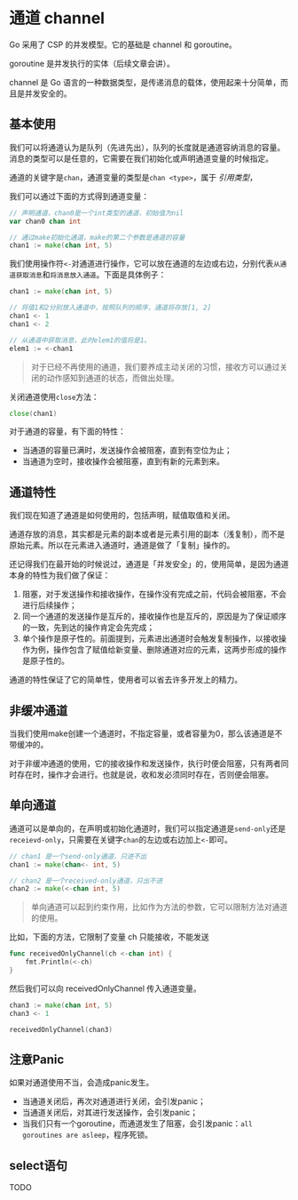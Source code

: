 # 通道 channel

Go 采用了 CSP 的并发模型。它的基础是 channel 和 goroutine。

goroutine 是并发执行的实体（后续文章会讲）。

channel 是 Go 语言的一种数据类型，是传递消息的载体，使用起来十分简单，而且是并发安全的。

## 基本使用

我们可以将通道认为是队列（先进先出），队列的长度就是通道容纳消息的容量。 
消息的类型可以是任意的，它需要在我们初始化或声明通道变量的时候指定。

通道的关键字是`chan`，通道变量的类型是`chan <type>`，属于 *引用类型*，

我们可以通过下面的方式得到通道变量：

```Go
// 声明通道，chan0是一个int类型的通道，初始值为nil
var chan0 chan int

// 通过make初始化通道，make的第二个参数是通道的容量
chan1 := make(chan int, 5)
```

我们使用操作符`<-`对通道进行操作，它可以放在通道的左边或右边，分别代表`从通道获取消息`和`将消息放入通道`。下面是具体例子：

```Go
chan1 := make(chan int, 5)

// 将值1和2分别放入通道中，按照队列的顺序，通道将存放[1, 2]
chan1 <- 1
chan1 <- 2

// 从通道中获取消息，此时elem1的值将是1。
elem1 := <-chan1
```

> 对于已经不再使用的通道，我们要养成主动关闭的习惯，接收方可以通过关闭的动作感知到通道的状态，而做出处理。

关闭通道使用`close`方法：

```Go
close(chan1)
```

对于通道的容量，有下面的特性：

- 当通道的容量已满时，发送操作会被阻塞，直到有空位为止；
- 当通道为空时，接收操作会被阻塞，直到有新的元素到来。

## 通道特性

我们现在知道了通道是如何使用的，包括声明，赋值取值和关闭。

通道存放的消息，其实都是元素的副本或者是元素引用的副本（浅复制），而不是原始元素。所以在元素进入通道时，通道是做了「复制」操作的。

还记得我们在最开始的时候说过，通道是「并发安全」的，使用简单，是因为通道本身的特性为我们做了保证：

1. 阻塞，对于发送操作和接收操作，在操作没有完成之前，代码会被阻塞，不会进行后续操作；
2. 同一个通道的发送操作是互斥的，接收操作也是互斥的，原因是为了保证顺序的一致，先到达的操作肯定会先完成；
3. 单个操作是原子性的。前面提到，元素进出通道时会触发复制操作，以接收操作为例，操作包含了赋值给新变量、删除通道对应的元素，这两步形成的操作是原子性的。

通道的特性保证了它的简单性，使用者可以省去许多开发上的精力。

## 非缓冲通道

当我们使用make创建一个通道时，不指定容量，或者容量为0，那么该通道是不带缓冲的。

对于非缓冲通道的使用，它的接收操作和发送操作，执行时便会阻塞，只有两者同时存在时，操作才会进行。也就是说，收和发必须同时存在，否则便会阻塞。

## 单向通道

通道可以是单向的，在声明或初始化通道时，我们可以指定通道是`send-only`还是`receievd-only`，只需要在关键字`chan`的左边或右边加上`<-`即可。

```Go
// chan1 是一个send-only通道，只进不出
chan1 := make(chan<- int, 5)

// chan2 是一个received-only通道，只出不进
chan2 := make(<-chan int, 5)
```

> 单向通道可以起到约束作用，比如作为方法的参数，它可以限制方法对通道的使用。

比如，下面的方法，它限制了变量 ch 只能接收，不能发送
```Go
func receivedOnlyChannel(ch <-chan int) {
	fmt.Println(<-ch)
}
```

然后我们可以向 receivedOnlyChannel 传入通道变量。

```Go
chan3 := make(chan int, 5)
chan3 <- 1

receivedOnlyChannel(chan3)
```

## 注意Panic

如果对通道使用不当，会造成panic发生。

- 当通道关闭后，再次对通道进行关闭，会引发panic；
- 当通道关闭后，对其进行发送操作，会引发panic；
- 当我们只有一个goroutine，而通道发生了阻塞，会引发panic：`all goroutines are asleep`，程序死锁。

## select语句

TODO
